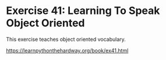 # Exercise 41: Learning To Speak Object Oriented

This exercise teaches object oriented vocabulary.

https://learnpythonthehardway.org/book/ex41.html